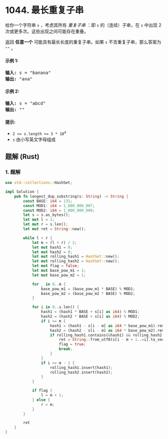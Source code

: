 # 1044. 最长重复子串
给你一个字符串 `s` ，考虑其所有 *重复子串* ：即 `s` 的（连续）子串，在 `s` 中出现 2 次或更多次。这些出现之间可能存在重叠。

返回 **任意一个** 可能具有最长长度的重复子串。如果 `s` 不含重复子串，那么答案为 `""` 。

#### 示例 1:
<pre>
<strong>输入:</strong> s = "banana"
<strong>输出:</strong> "ana"
</pre>

#### 示例 2:
<pre>
<strong>输入:</strong> s = "abcd"
<strong>输出:</strong> ""
</pre>

#### 提示:
* <code>2 <= s.length <= 3 * 10<sup>4</sup></code>
* `s` 由小写英文字母组成

## 题解 (Rust)

### 1. 题解
```Rust
use std::collections::HashSet;

impl Solution {
    pub fn longest_dup_substring(s: String) -> String {
        const BASE: i64 = 131;
        const MOD1: i64 = 1_000_000_007;
        const MOD2: i64 = 1_000_000_009;
        let s = s.as_bytes();
        let mut l = 1;
        let mut r = s.len();
        let mut ret = String::new();

        while l < r {
            let m = (l + r) / 2;
            let mut hash1 = 0;
            let mut hash2 = 0;
            let mut rolling_hash1 = HashSet::new();
            let mut rolling_hash2 = HashSet::new();
            let mut flag = false;
            let mut base_pow_m1 = 1;
            let mut base_pow_m2 = 1;

            for _ in 0..m {
                base_pow_m1 = (base_pow_m1 * BASE) % MOD1;
                base_pow_m2 = (base_pow_m2 * BASE) % MOD2;
            }

            for i in 0..s.len() {
                hash1 = (hash1 * BASE + s[i] as i64) % MOD1;
                hash2 = (hash2 * BASE + s[i] as i64) % MOD2;
                if i >= m {
                    hash1 = (hash1 - s[i - m] as i64 * base_pow_m1).rem_euclid(MOD1);
                    hash2 = (hash2 - s[i - m] as i64 * base_pow_m2).rem_euclid(MOD2);
                    if rolling_hash1.contains(&hash1) && rolling_hash2.contains(&hash2) {
                        ret = String::from_utf8(s[i - m + 1..=i].to_vec()).unwrap();
                        flag = true;
                        break;
                    }
                }
                if i >= m - 1 {
                    rolling_hash1.insert(hash1);
                    rolling_hash2.insert(hash2);
                }
            }

            if flag {
                l = m + 1;
            } else {
                r = m;
            }
        }

        ret
    }
}
```
